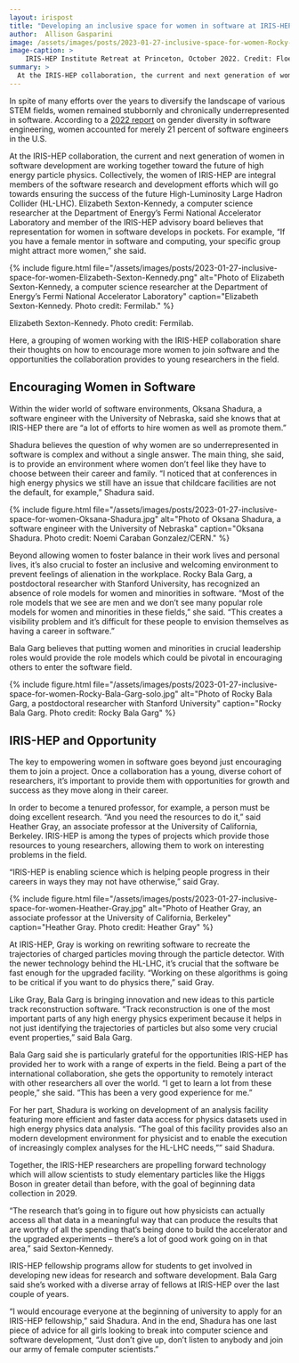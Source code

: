 ```yaml
---
layout: irispost
title: "Developing an inclusive space for women in software at IRIS-HEP"
author:  Allison Gasparini
image: /assets/images/posts/2023-01-27-inclusive-space-for-women-Rocky-Bala-Garg-WS.png
image-caption: >
    IRIS-HEP Institute Retreat at Princeton, October 2022. Credit: Floe Fusin-Wischusen, Princeton University
summary: >
  At the IRIS-HEP collaboration, the current and next generation of women in software development are working together toward the future of high energy particle physics.
---
```


In spite of many efforts over the years to diversify the landscape of various STEM fields, women remained stubbornly and chronically underrepresented in software. According to a [2022 report](https://www.celential.ai/blog/percentage-of-female-software-engineers/&sa=D&source=editors&ust=1675183084200683&usg=AOvVaw3wG0ztG_q7bNlQ5Xb7iHzU) on gender diversity in software engineering, women accounted for merely 21 percent of software engineers in the U.S.

At the IRIS-HEP collaboration, the current and next generation of women in software development are working together toward the future of high energy particle physics. Collectively, the women of IRIS-HEP are integral members of the software research and development efforts which will go towards ensuring the success of the future High-Luminosity Large Hadron Collider (HL-LHC). Elizabeth Sexton-Kennedy, a computer science researcher at the Department of Energy’s Fermi National Accelerator Laboratory and member of the IRIS-HEP advisory board believes that representation for women in software develops in pockets. For example, “If you have a female mentor in software and computing, your specific group might attract more women,” she said.

{% include figure.html
    file="/assets/images/posts/2023-01-27-inclusive-space-for-women-Elizabeth-Sexton-Kennedy.png"
    alt="Photo of Elizabeth Sexton-Kennedy, a computer science researcher at the Department of Energy’s Fermi National Accelerator Laboratory"
    caption="Elizabeth Sexton-Kennedy. Photo credit: Fermilab."
%}

Elizabeth Sexton-Kennedy. Photo credit: Fermilab.

Here, a grouping of women working with the IRIS-HEP collaboration share their thoughts on how to encourage more women to join software and the opportunities the collaboration provides to young researchers in the field.


## Encouraging Women in Software

Within the wider world of software environments, Oksana Shadura, a software engineer with the University of Nebraska, said she knows that at IRIS-HEP there are “a lot of efforts to hire women as well as promote them.”

Shadura believes the question of why women are so underrepresented in software is complex and without a single answer. The main thing, she said, is to provide an environment where women don’t feel like they have to choose between their career and family. “I noticed that at conferences in high energy physics we still have an issue that childcare facilities are not the default, for example,” Shadura said.

{% include figure.html
    file="/assets/images/posts/2023-01-27-inclusive-space-for-women-Oksana-Shadura.jpg"
    alt="Photo of Oksana Shadura, a software engineer with the University of Nebraska"
    caption="Oksana Shadura. Photo credit: Noemi Caraban Gonzalez/CERN."
%}

Beyond allowing women to foster balance in their work lives and personal lives, it’s also crucial to foster an inclusive and welcoming environment to prevent feelings of alienation in the workplace. Rocky Bala Garg, a postdoctoral researcher with Stanford University, has recognized an absence of role models for women and minorities in software. “Most of the role models that we see are men and we don’t see many popular role models for women and minorities in these fields,” she said. “This creates a visibility problem and it’s difficult for these people to envision themselves as having a career in software.”

Bala Garg believes that putting women and minorities in crucial leadership roles would provide the role models which could be pivotal in encouraging others to enter the software field.

{% include figure.html
    file="/assets/images/posts/2023-01-27-inclusive-space-for-women-Rocky-Bala-Garg-solo.jpg"
    alt="Photo of Rocky Bala Garg, a postdoctoral researcher with Stanford University"
    caption="Rocky Bala Garg. Photo credit: Rocky Bala Garg"
%}

## IRIS-HEP and Opportunity

The key to empowering women in software goes beyond just encouraging them to join a project. Once a collaboration has a young, diverse cohort of researchers, it’s important to provide them with opportunities for growth and success as they move along in their career.

In order to become a tenured professor, for example, a person must be doing excellent research. “And you need the resources to do it,” said Heather Gray, an associate professor at the University of California, Berkeley. IRIS-HEP is among the types of projects which provide those resources to young researchers, allowing them to work on interesting problems in the field.

“IRIS-HEP is enabling science which is helping people progress in their careers in ways they may not have otherwise,” said Gray.

{% include figure.html
    file="/assets/images/posts/2023-01-27-inclusive-space-for-women-Heather-Gray.jpg"
    alt="Photo of Heather Gray,  an associate professor at the University of California, Berkeley"
    caption="Heather Gray. Photo credit: Heather Gray"
%}

At IRIS-HEP, Gray is working on rewriting software to recreate the trajectories of charged particles moving through the particle detector. With the newer technology behind the HL-LHC, it’s crucial that the software be fast enough for the upgraded facility. “Working on these algorithms is going to be critical if you want to do physics there,” said Gray.

Like Gray, Bala Garg is bringing innovation and new ideas to this particle track reconstruction software. “Track reconstruction is one of the most important parts of any high energy physics experiment because it helps in not just identifying the trajectories of particles but also some very crucial event properties,” said Bala Garg.

Bala Garg said she is particularly grateful for the opportunities IRIS-HEP has provided her to work with a range of experts in the field. Being a part of the international collaboration, she gets the opportunity to remotely interact with other researchers all over the world. “I get to learn a lot from these people,” she said. “This has been a very good experience for me.”

For her part, Shadura is working on development of an analysis facility featuring more efficient and faster data access for physics datasets used in high energy physics data analysis. “The goal of this facility provides also an modern development environment for physicist and to enable the execution of increasingly complex analyses for the HL-LHC needs,”” said Shadura.

Together, the IRIS-HEP researchers are propelling forward technology which will allow scientists to study elementary particles like the Higgs Boson in greater detail than before, with the goal of beginning data collection in 2029.

“The research that’s going in to figure out how physicists can actually access all that data in a meaningful way that can produce the results that are worthy of all the spending that’s being done to build the accelerator and the upgraded experiments – there’s a lot of good work going on in that area,” said Sexton-Kennedy.

IRIS-HEP fellowship programs allow for students to get involved in developing new ideas for research and software development. Bala Garg said she’s worked with a diverse array of fellows at IRIS-HEP over the last couple of years.

“I would encourage everyone at the beginning of university to apply for an IRIS-HEP fellowship,” said Shadura. And in the end, Shadura has one last piece of advice for all girls looking to break into computer science and software development, “Just don’t give up, don’t listen to anybody and join our army of female computer scientists.”
